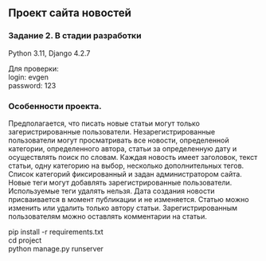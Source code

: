<h2>Проект сайта новостей</h2>
<h3>Задание 2. В стадии разработки</h3>
<p>Python 3.11, Django 4.2.7</p>
<p>
Для проверки:<br>
login: evgen<br>
password: 123
</p>
<h3>Особенности проекта.</h3>
<p>
Предполагается, что писать новые статьи могут только загеристрированные пользователи.
Незарегистрированные пользователи могут просматривать все новости, определенной категории, определенного автора, статьи за определенную дату и осуществлять поиск по словам.
Каждая новость имеет заголовок, текст статьи, одну категорию на выбор, несколько дополнительных тегов.
Список категорий фиксированный и задан администратором сайта.
Новые теги могут добавлять зарегистрированные пользователи. Используемые теги удалять нельзя.
Дата создания новости присваивается в момент публикации и не изменяется.
Статью можно изменить или удалить только автору статьи.
Зарегистрированным пользователям можно оставлять комментарии на статьи.
</p>
<p>
pip install -r requirements.txt<br>
cd project<br>
python manage.py runserver
</p>

